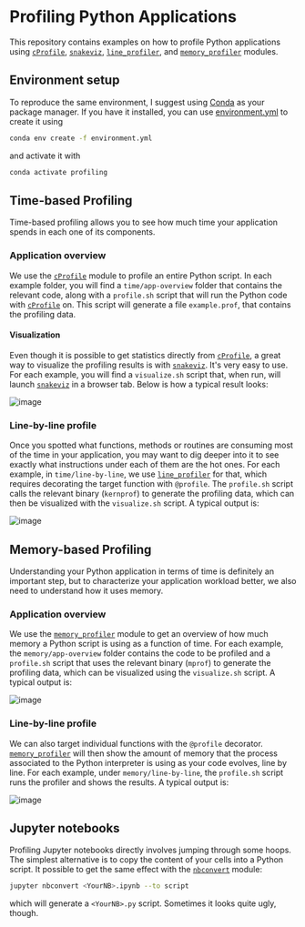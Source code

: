 # Profiling Python Applications

This repository contains examples on how to profile Python applications using [`cProfile`](https://docs.python.org/3/library/profile.html#module-cProfile), [`snakeviz`](http://jiffyclub.github.io/snakeviz/), [`line_profiler`](https://github.com/pyutils/line_profiler), and [`memory_profiler`](https://pypi.org/project/memory-profiler/) modules.

## Environment setup
To reproduce the same environment, I suggest using [Conda](https://docs.conda.io/projects/conda/en/latest/index.html) as your package manager. If you have it installed, you can use [environment.yml](./environment.yml) to create it using
```bash
conda env create -f environment.yml
```
and activate it with
```bash
conda activate profiling
```

## Time-based Profiling
Time-based profiling allows you to see how much time your application spends in each one of its components. 

### Application overview
We use the [`cProfile`](https://docs.python.org/3/library/profile.html#module-cProfile) module to profile an entire Python script. In each example folder, you will find a `time/app-overview` folder that contains the relevant code, along with a `profile.sh` script that will run the Python code with [`cProfile`](https://docs.python.org/3/library/profile.html#module-cProfile) on. This script will generate a file `example.prof`, that contains the profiling data.

#### Visualization
Even though it is possible to get statistics directly from [`cProfile`](https://docs.python.org/3/library/profile.html#module-cProfile), a great way to visualize the profiling results is with [`snakeviz`](http://jiffyclub.github.io/snakeviz/). It's very easy to use. For each example, you will find a `visualize.sh` script that, when run, will launch [`snakeviz`](http://jiffyclub.github.io/snakeviz/) in a browser tab. Below is how a typical result looks:

![image](https://user-images.githubusercontent.com/84105092/168884846-dd00fb5b-66f8-43f9-80e3-2db988e120f9.png)


### Line-by-line profile
Once you spotted what functions, methods or routines are consuming most of the time in your application, you may want to dig deeper into it to see exactly what instructions under each of them are the hot ones. For each example, in `time/line-by-line`, we use [`line_profiler`](https://github.com/pyutils/line_profiler) for that, which requires decorating the target function with `@profile`. The `profile.sh` script calls the relevant binary (`kernprof`) to generate the profiling data, which can then be visualized with the `visualize.sh` script. A typical output is:

![image](https://user-images.githubusercontent.com/84105092/168885257-e44b60fc-03f3-413c-83fc-a1920678e999.png)


## Memory-based Profiling
Understanding your Python application in terms of time is definitely an important step, but to characterize your application workload better, we also need to understand how it uses memory. 

### Application overview
We use the [`memory_profiler`](https://pypi.org/project/memory-profiler/) module to get an overview of how much memory a Python script is using as a function of time. For each example, the `memory/app-overview` folder contains the code to be profiled and a `profile.sh` script that uses the relevant binary (`mprof`) to generate the profiling data, which can be visualized using the `visualize.sh` script. A typical output is:

![image](https://user-images.githubusercontent.com/84105092/168886421-18e657d5-f81b-4c82-a54c-2265e06ba901.png)

### Line-by-line profile
We can also target individual functions with the `@profile` decorator. [`memory_profiler`](https://pypi.org/project/memory-profiler/) will then show the amount of memory that the process associated to the Python interpreter is using as your code evolves, line by line. For each example, under `memory/line-by-line`, the `profile.sh` script runs the profiler and shows the results. A typical output is:

![image](https://user-images.githubusercontent.com/84105092/168887141-c6379677-7cb1-4387-9349-772dd9ba145e.png)


## Jupyter notebooks
Profiling Jupyter notebooks directly involves jumping through some hoops. The simplest alternative is to copy the content of your cells into a Python script. It possible to get the same effect with the [`nbconvert`](https://nbconvert.readthedocs.io/en/latest/index.html) module:

```bash
jupyter nbconvert <YourNB>.ipynb --to script
```

which will generate a `<YourNB>.py` script. Sometimes it looks quite ugly, though.
